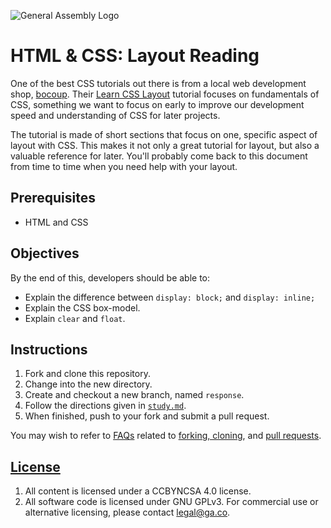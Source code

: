 ![General Assembly Logo](https://camo.githubusercontent.com/1a91b05b8f4d44b5bbfb83abac2b0996d8e26c92/687474703a2f2f692e696d6775722e636f6d2f6b6538555354712e706e67)

# HTML & CSS: Layout Reading

One of the best CSS tutorials out there is from a local web development shop,
[bocoup](https://bocoup.com). Their [Learn CSS Layout](http://learnlayout.com)
tutorial focuses on fundamentals of CSS, something we want to focus on early to
improve our development speed and understanding of CSS for later projects.

The tutorial is made of short sections that focus on one, specific aspect of
layout with CSS. This makes it not only a great tutorial for layout, but also a
valuable reference for later. You'll probably come back to this document from
time to time when you need help with your layout.

## Prerequisites

-   HTML and CSS

## Objectives

By the end of this, developers should be able to:

-   Explain the difference between `display: block;` and `display: inline;`
-   Explain the CSS box-model.
-   Explain `clear` and `float`.

## Instructions

1.  Fork and clone this repository.
1.  Change into the new directory.
1.  Create and checkout a new branch, named `response`.
1.  Follow the directions given in [`study.md`](study.md).
1.  When finished, push to your fork and submit a pull request.

You may wish to refer to [FAQs](https://github.com/ga-wdi-boston/meta/wiki/)
related to [forking,
cloning](https://github.com/ga-wdi-boston/meta/wiki/ForkAndClone), and [pull
requests](https://github.com/ga-wdi-boston/meta/wiki/PullRequest).

## [License](LICENSE)

1.  All content is licensed under a CC­BY­NC­SA 4.0 license.
1.  All software code is licensed under GNU GPLv3. For commercial use or
alternative licensing, please contact legal@ga.co.
